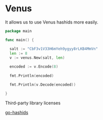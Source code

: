 # Venus

It allows us to use Venus hashids more easily.

```go
package main

func main() {

  salt := "CbF3v1V33H6mYeh9ygyy8rLKB4MmVn"
  len := 8
  v := venus.New(salt, len)

  encoded := v.Encode(8)
  
  fmt.Println(encoded)

  fmt.Println(v.Decode(encoded))

}

```

Third-party library licenses

[go-hashids](https://github.com/speps/go-hashids/blob/master/LICENSE)
